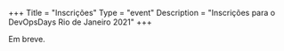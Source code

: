 +++
Title = "Inscrições"
Type = "event"
Description = "Inscrições para o DevOpsDays Rio de Janeiro 2021"
+++

<div style="width:100%; text-align:left;">

Em breve.
</div></div>
</div>
